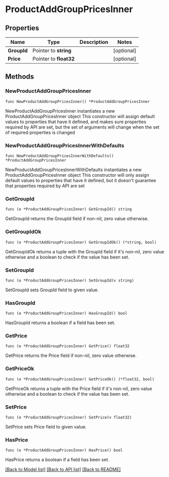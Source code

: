 # ProductAddGroupPricesInner

## Properties

Name | Type | Description | Notes
------------ | ------------- | ------------- | -------------
**GroupId** | Pointer to **string** |  | [optional] 
**Price** | Pointer to **float32** |  | [optional] 

## Methods

### NewProductAddGroupPricesInner

`func NewProductAddGroupPricesInner() *ProductAddGroupPricesInner`

NewProductAddGroupPricesInner instantiates a new ProductAddGroupPricesInner object
This constructor will assign default values to properties that have it defined,
and makes sure properties required by API are set, but the set of arguments
will change when the set of required properties is changed

### NewProductAddGroupPricesInnerWithDefaults

`func NewProductAddGroupPricesInnerWithDefaults() *ProductAddGroupPricesInner`

NewProductAddGroupPricesInnerWithDefaults instantiates a new ProductAddGroupPricesInner object
This constructor will only assign default values to properties that have it defined,
but it doesn't guarantee that properties required by API are set

### GetGroupId

`func (o *ProductAddGroupPricesInner) GetGroupId() string`

GetGroupId returns the GroupId field if non-nil, zero value otherwise.

### GetGroupIdOk

`func (o *ProductAddGroupPricesInner) GetGroupIdOk() (*string, bool)`

GetGroupIdOk returns a tuple with the GroupId field if it's non-nil, zero value otherwise
and a boolean to check if the value has been set.

### SetGroupId

`func (o *ProductAddGroupPricesInner) SetGroupId(v string)`

SetGroupId sets GroupId field to given value.

### HasGroupId

`func (o *ProductAddGroupPricesInner) HasGroupId() bool`

HasGroupId returns a boolean if a field has been set.

### GetPrice

`func (o *ProductAddGroupPricesInner) GetPrice() float32`

GetPrice returns the Price field if non-nil, zero value otherwise.

### GetPriceOk

`func (o *ProductAddGroupPricesInner) GetPriceOk() (*float32, bool)`

GetPriceOk returns a tuple with the Price field if it's non-nil, zero value otherwise
and a boolean to check if the value has been set.

### SetPrice

`func (o *ProductAddGroupPricesInner) SetPrice(v float32)`

SetPrice sets Price field to given value.

### HasPrice

`func (o *ProductAddGroupPricesInner) HasPrice() bool`

HasPrice returns a boolean if a field has been set.


[[Back to Model list]](../README.md#documentation-for-models) [[Back to API list]](../README.md#documentation-for-api-endpoints) [[Back to README]](../README.md)


